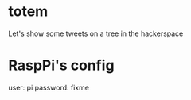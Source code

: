 totem
=====

Let's show some tweets on a tree in the hackerspace


RaspPi's config
===============
user: pi
password: fixme
